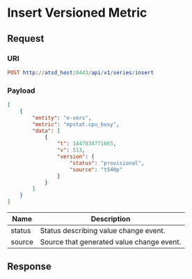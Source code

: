 # Insert Versioned Metric
## Request
### URI
```elm
POST http://atsd_host:8443/api/v1/series/insert
```
### Payload
```json
[
    {
        "entity": "e-vers",
        "metric": "mpstat.cpu_busy",
        "data": [
            {
                "t": 1447834771665,
                "v": 513,
                "version": {
                    "status": "provisional",
                    "source": "t540p"
                }
            }
        ]
    }
]
```

|Name | Description|
|---|---|
|status | Status describing value change event.|
|source | Source that generated value change event.|

## Response
```
```
